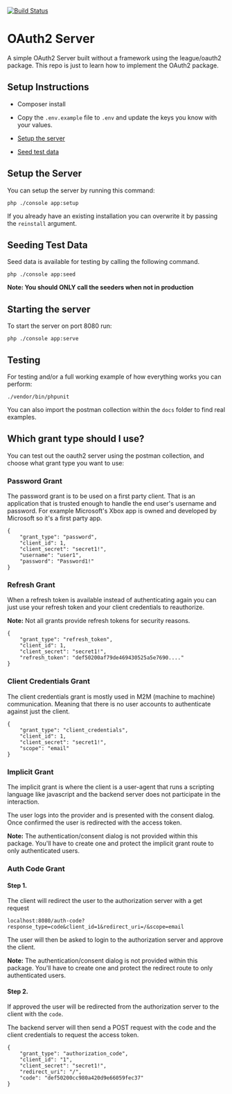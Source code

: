 [![Build Status](https://travis-ci.org/uk-casmith/OAuth2Server.svg?branch=add-travis-config)](https://travis-ci.org/uk-casmith/OAuth2Server)

# OAuth2 Server

A simple OAuth2 Server built without a framework using the league/oauth2 package. This repo is just to learn how to 
implement the OAuth2 package. 

## Setup Instructions

- Composer install

- Copy the `.env.example` file to `.env` and update the keys you know with your values. 

- [Setup the server](#setup-the-server)

- [Seed test data](#seeding-test-data)

## Setup the Server

You can setup the server by running this command:

```
php ./console app:setup
```

If you already have an existing installation you can overwrite it by passing the `reinstall` argument.

## Seeding Test Data

Seed data is available for testing by calling the following command.

```
php ./console app:seed
```

**Note: You should ONLY call the seeders when not in production** 

## Starting the server

To start the server on port 8080 run:
```
php ./console app:serve
```

## Testing

For testing and/or a full working example of how everything works you can perform:

```
./vendor/bin/phpunit
```

You can also import the postman collection within the `docs` folder to find real examples.

## Which grant type should I use?

You can test out the oauth2 server using the postman collection, and choose what grant type 
you want to use:

### Password Grant

The password grant is to be used on a first party client. That is an application that is trusted enough to handle the 
end user's username and password. For example Microsoft's Xbox app is owned and developed by Microsoft so it's a first 
party app.

```
{
	"grant_type": "password",
	"client_id": 1,
	"client_secret": "secret1!",
	"username": "user1",
	"password": "Password1!"
}
```

### Refresh Grant

When a refresh token is available instead of authenticating again you can just use your refresh token and your client 
credentials to reauthorize.

**Note:** Not all grants provide refresh tokens for security reasons.

```
{
	"grant_type": "refresh_token",
	"client_id": 1,
	"client_secret": "secret1!",
	"refresh_token": "def50200af79de469430525a5e7690...."
}
```

### Client Credentials Grant

The client credentials grant is mostly used in M2M (machine to machine) communication. Meaning that there is no user 
accounts to authenticate against just the client.

```
{
    "grant_type": "client_credentials",
    "client_id": 1,
    "client_secret": "secret1!",
    "scope": "email"
}
```

### Implicit Grant

The implicit grant is where the client is a user-agent that runs a scripting language like javascript and the backend 
server does not participate in the interaction.

The user logs into the provider and is presented with the consent dialog. Once confirmed the user is redirected with the 
access token.

**Note:** The authentication/consent dialog is not provided within this package. You'll have to create one and protect 
the implicit grant route to only authenticated users.

### Auth Code Grant

#### Step 1.
The client will redirect the user to the authorization server with a get request

```
localhost:8080/auth-code?response_type=code&client_id=1&redirect_uri=/&scope=email
```

The user will then be asked to login to the authorization server and approve the client.

**Note:** The authentication/consent dialog is not provided within this package. You'll have to create one and protect 
the redirect route to only authenticated users.

#### Step 2.
If approved the user will be redirected from the authorization server to the client with the `code`.
 
The backend server will then send a POST request with the code and the client credentials to request the access token.

```
{
	"grant_type": "authorization_code",
	"client_id": "1",
	"client_secret": "secret1!",
	"redirect_uri": "/",
	"code": "def50200cc980a420d9e66059fec37"
}
```